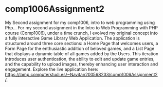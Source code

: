# comp1006Assignment2
My Second assignment for my comp1006, intro to web programming using Php...
For my second assignment in the Intro to Web Programming with PHP course (Comp1006), under a time crunch, I evolved my original concept into a fully interactive Game Library Web Application. The application is structured around three core sections: a Home Page that welcomes users, a Form Page for the enthusiastic addition of beloved games, and a List Page that displays a dynamic table of all games added by the Users. This iteration introduces user authentication, the ability to edit and update game entries, and the capability to upload images, thereby enhancing user interaction and engagement. Explore the live application here: https://lamp.computerstudi.es/~Navitan200568233/comp1006Assignment2/.